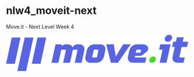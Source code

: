 # nlw4_moveit-next
 Move.it - Next Level Week 4


![alt text](https://github.com/rodrigomotamendes/nlw4_moveit-next/blob/main/public/logo-full.svg)

